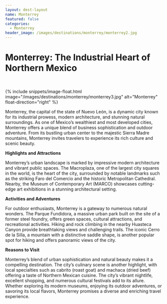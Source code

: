 ```yaml
---
layout: dest-layout
name: Monterrey
featured: false
categories:
  - Monterrey
header_image: /images/destinations/monterrey/monterrey2.jpg
---
```

# **Monterrey: The Industrial Heart of Northern Mexico**

&nbsp;

{% include snippets/image-float.html image="/images/destinations/monterrey/monterrey3.jpg" alt="Monterrey" float-direction="right" %}

Monterrey, the capital of the state of Nuevo León, is a dynamic city known for its industrial prowess, modern architecture, and stunning natural surroundings. As one of Mexico’s wealthiest and most developed cities, Monterrey offers a unique blend of business sophistication and outdoor adventure. From its bustling urban center to the majestic Sierra Madre mountains, Monterrey invites travelers to experience its rich culture and scenic beauty.

**Highlights and Attractions**

Monterrey’s urban landscape is marked by impressive modern architecture and vibrant public spaces. The Macroplaza, one of the largest city squares in the world, is the heart of the city, surrounded by notable landmarks such as the striking Faro del Comercio and the historic Metropolitan Cathedral. Nearby, the Museum of Contemporary Art (MARCO) showcases cutting-edge art exhibitions in a stunning architectural setting.

**Activities and Adventures**

For outdoor enthusiasts, Monterrey is a gateway to numerous natural wonders. The Parque Fundidora, a massive urban park built on the site of a former steel foundry, offers green spaces, cultural attractions, and recreational activities. Hiking and rock climbing in the nearby Huasteca Canyon provide breathtaking views and challenging trails. The iconic Cerro de la Silla, a mountain with a distinctive saddle shape, is another popular spot for hiking and offers panoramic views of the city.

**Reasons to Visit**

Monterrey’s blend of urban sophistication and natural beauty makes it a compelling destination. The city’s culinary scene is another highlight, with local specialties such as cabrito (roast goat) and machaca (dried beef) offering a taste of Northern Mexican cuisine. The city’s vibrant nightlife, excellent shopping, and numerous cultural festivals add to its allure. Whether exploring its modern museums, enjoying its outdoor adventures, or savoring its local flavors, Monterrey promises a diverse and enriching travel experience.
